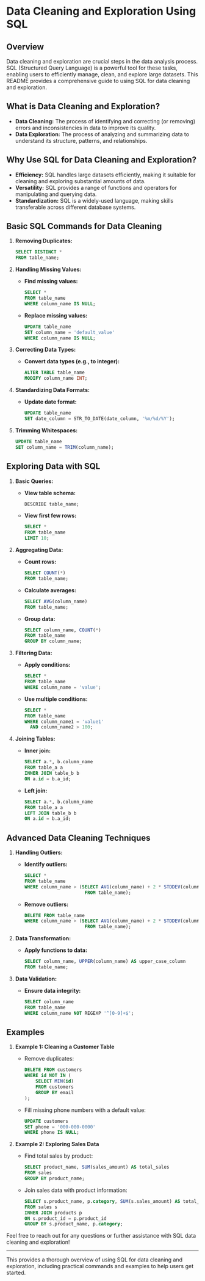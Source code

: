 # Data Cleaning and Exploration Using SQL

## Overview

Data cleaning and exploration are crucial steps in the data analysis process. SQL (Structured Query Language) is a powerful tool for these tasks, enabling users to efficiently manage, clean, and explore large datasets. This README provides a comprehensive guide to using SQL for data cleaning and exploration.

## What is Data Cleaning and Exploration?

- **Data Cleaning:** The process of identifying and correcting (or removing) errors and inconsistencies in data to improve its quality.
- **Data Exploration:** The process of analyzing and summarizing data to understand its structure, patterns, and relationships.

## Why Use SQL for Data Cleaning and Exploration?

- **Efficiency:** SQL handles large datasets efficiently, making it suitable for cleaning and exploring substantial amounts of data.
- **Versatility:** SQL provides a range of functions and operators for manipulating and querying data.
- **Standardization:** SQL is a widely-used language, making skills transferable across different database systems.

## Basic SQL Commands for Data Cleaning

1. **Removing Duplicates:**

   ```sql
   SELECT DISTINCT *
   FROM table_name;
   ```

2. **Handling Missing Values:**

   - **Find missing values:**

     ```sql
     SELECT *
     FROM table_name
     WHERE column_name IS NULL;
     ```

   - **Replace missing values:**

     ```sql
     UPDATE table_name
     SET column_name = 'default_value'
     WHERE column_name IS NULL;
     ```

3. **Correcting Data Types:**

   - **Convert data types (e.g., to integer):**

     ```sql
     ALTER TABLE table_name
     MODIFY column_name INT;
     ```

4. **Standardizing Data Formats:**

   - **Update date format:**

     ```sql
     UPDATE table_name
     SET date_column = STR_TO_DATE(date_column, '%m/%d/%Y');
     ```

5. **Trimming Whitespaces:**

   ```sql
   UPDATE table_name
   SET column_name = TRIM(column_name);
   ```

## Exploring Data with SQL

1. **Basic Queries:**

   - **View table schema:**

     ```sql
     DESCRIBE table_name;
     ```

   - **View first few rows:**

     ```sql
     SELECT *
     FROM table_name
     LIMIT 10;
     ```

2. **Aggregating Data:**

   - **Count rows:**

     ```sql
     SELECT COUNT(*)
     FROM table_name;
     ```

   - **Calculate averages:**

     ```sql
     SELECT AVG(column_name)
     FROM table_name;
     ```

   - **Group data:**

     ```sql
     SELECT column_name, COUNT(*)
     FROM table_name
     GROUP BY column_name;
     ```

3. **Filtering Data:**

   - **Apply conditions:**

     ```sql
     SELECT *
     FROM table_name
     WHERE column_name = 'value';
     ```

   - **Use multiple conditions:**

     ```sql
     SELECT *
     FROM table_name
     WHERE column_name1 = 'value1'
       AND column_name2 > 100;
     ```

4. **Joining Tables:**

   - **Inner join:**

     ```sql
     SELECT a.*, b.column_name
     FROM table_a a
     INNER JOIN table_b b
     ON a.id = b.a_id;
     ```

   - **Left join:**

     ```sql
     SELECT a.*, b.column_name
     FROM table_a a
     LEFT JOIN table_b b
     ON a.id = b.a_id;
     ```

## Advanced Data Cleaning Techniques

1. **Handling Outliers:**

   - **Identify outliers:**

     ```sql
     SELECT *
     FROM table_name
     WHERE column_name > (SELECT AVG(column_name) + 2 * STDDEV(column_name)
                           FROM table_name);
     ```

   - **Remove outliers:**

     ```sql
     DELETE FROM table_name
     WHERE column_name > (SELECT AVG(column_name) + 2 * STDDEV(column_name)
                           FROM table_name);
     ```

2. **Data Transformation:**

   - **Apply functions to data:**

     ```sql
     SELECT column_name, UPPER(column_name) AS upper_case_column
     FROM table_name;
     ```

3. **Data Validation:**

   - **Ensure data integrity:**

     ```sql
     SELECT column_name
     FROM table_name
     WHERE column_name NOT REGEXP '^[0-9]+$';
     ```

## Examples

1. **Example 1: Cleaning a Customer Table**

   - Remove duplicates:

     ```sql
     DELETE FROM customers
     WHERE id NOT IN (
         SELECT MIN(id)
         FROM customers
         GROUP BY email
     );
     ```

   - Fill missing phone numbers with a default value:

     ```sql
     UPDATE customers
     SET phone = '000-000-0000'
     WHERE phone IS NULL;
     ```

2. **Example 2: Exploring Sales Data**

   - Find total sales by product:

     ```sql
     SELECT product_name, SUM(sales_amount) AS total_sales
     FROM sales
     GROUP BY product_name;
     ```

   - Join sales data with product information:

     ```sql
     SELECT s.product_name, p.category, SUM(s.sales_amount) AS total_sales
     FROM sales s
     INNER JOIN products p
     ON s.product_id = p.product_id
     GROUP BY s.product_name, p.category;
     ```

Feel free to reach out for any questions or further assistance with SQL data cleaning and exploration!

---

This provides a thorough overview of using SQL for data cleaning and exploration, including practical commands and examples to help users get started.
